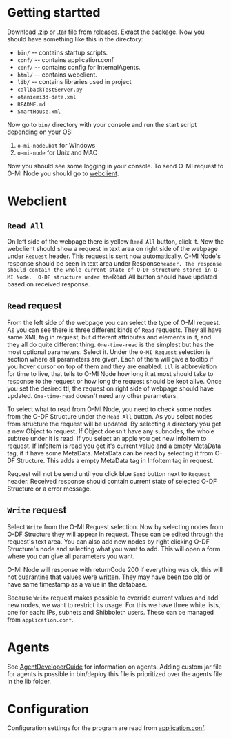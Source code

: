 Getting startted
================
Download .zip or .tar file from [releases](https://github.com/AaltoAsia/O-MI/releases).
Exract the package. Now you should have something like this in the directory:
* `bin/` -- contains startup scripts.
* `conf/` -- contains application.conf
* `conf/` -- contains config for InternalAgents.
* `html/` -- contains webclient.
* `lib/` -- contains libraries used in project
* `callbackTestServer.py`
* `otaniemi3d-data.xml`
* `README.md`
* `SmartHouse.xml`

Now go to `bin/` directory with your console and run the start script depending on your OS:
1. `o-mi-node.bat` for Windows
2. `o-mi-node` for Unix and MAC

Now you should see some logging in your console.
To send O-MI request to O-MI Node you should go to [webclient](http:localhost:8080/html/webclient/index.html).

Webclient
=========

`Read All`
----------
On left side of the webpage there is yellow `Read All` button, click it. Now the webclient should show a request 
in text area on right side of the webpage under `Request` header. This request is sent now automatically. O-MI Node's response should be
seen in text area under Response` header. The response should contain the whole current state of O-DF structure stored in O-MI Node. 
O-DF structure under the `Read All button should have updated based on received response. 

`Read` request
--------------
From the left side of the webpage you can select the type of O-MI request. As you can see there is three different kinds of `Read` requests.
They all have same XML tag in request, but different attributes and elements in it, and they all do quite different thing.
`One-time-read` is the simplest but has the most optional parameters. Select it. Under the `O-MI Request` selection is section where 
all parameters are given. Each of them will give a tooltip if you hover cursor on top of them and they are enabled. `ttl` is abbreviation for time 
to live, that tells to O-MI Node how long it at most should take to response to the request or how long the request should be kept alive.
Once you set the desired ttl, the request on right side of webpage should have updated. `One-time-read` doesn't need any other parameters.

To select what to read from O-MI Node, you need to check some nodes from the O-DF Structure under the `Read All` button.
As you select nodes from structure the request will be updated. By selecting a directory you get a new Object to request. If Object
doesn't have any subnodes, the whole subtree under it is read. If you select an apple you get new InfoItem to request. 
If InfoItem is read you get it's current value and a empty MetaData tag, if it have some MetaData. MetaData can be read by 
selecting it from O-DF Structure. This adds a empty MetaData tag in InfoItem tag in request.

Request will not be send until you click blue `Send` button next to `Request` header.
Received response should contain current state of selected O-DF Structure or a error message.


`Write` request
----------------
Select `Write` from the O-MI Request selection. Now by selecting nodes from O-DF Structure they will appear in request. These
can be edited through the request's text area. You can also add new nodes by right clicking O-DF Structure's node and selecting
what you want to add. This will open a form where you can give all parameters you want.

O-MI Node will response with returnCode 200 if everything was ok, this will not quarantine that values were written. They may have
been too old or have same timestamp as a value in the database.

Because `Write` request makes possible to override current values and add new nodes, we want to restrict its usage. For this we have
three white lists, one for each: IPs, subnets and Shibboleth users. These can be managed from `application.conf`.

Agents
======
See [AgentDeveloperGuide](AgentDeveloperGuide.md) for information on agents. 
Adding custom jar file for agents is possible in bin/deploy this file is prioritized over the agents file in the lib folder.

Configuration
=============
Configuration settings for the program are read from [application.conf](O-MI-Node/src/main/resources/application.conf).
